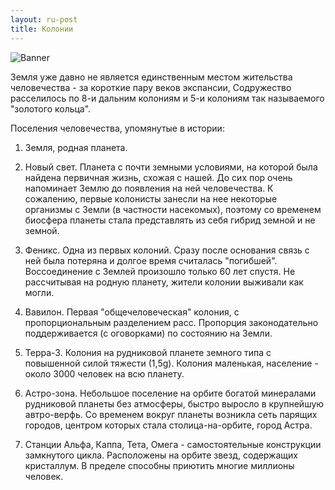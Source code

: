 ```yaml
---
layout: ru-post
title: Колонии
---
```


![Banner](http://gamerotor.com/images_ldu/events/event_planets_ww400_hh150.jpg)

Земля  уже давно не является единственным местом жительства человечества - за короткие пару веков экспансии, Содружество расселилось по 8-и дальним колониям и 5-и колониям так называемого "золотого кольца".

Поселения человечества, упомянутые в истории:

1) Земля, родная планета.

2) Новый свет. Планета с почти земными условиями, на которой была найдена первичная жизнь, схожая с нашей. До сих пор очень напоминает Землю до появления на ней человечества. К сожалению, первые колонисты занесли на нее некоторые организмы с Земли (в частности насекомых), поэтому со временем биосфера планеты стала представлять из себя гибрид земной и не земной.

3) Феникс. Одна из первых колоний. Сразу после основания связь с ней была потеряна и долгое время считалась "погибшей". Воссоединение с Землей произошло только 60 лет спустя. Не рассчитывая на родную планету, жители колонии выживали как могли.

4) Вавилон. Первая "общечеловеческая" колония, с пропорциональным разделением расс. Пропорция законодательно поддерживается (с оговорками) по состоянию на Земли.

5) Терра-3. Колония на рудниковой планете земного типа с повышенной силой тяжести (1,5g). Колония маленькая, население - около 3000 человек на всю планету.

6) Астро-зона. Небольшое поселение на орбите богатой минералами рудниковой планеты без атмосферы, быстро выросло в крупнейшую автро-верфь. Со временем вокруг планеты возникла сеть парящих городов, центром которых стала столица-на-орбите, город Астра.

7) Станции Альфа, Каппа, Тета, Омега - самостоятельные конструкции замкнутого цикла. Расположены на орбите звезд, содержащих кристаллум. В пределе способны приютить многие миллионы человек.